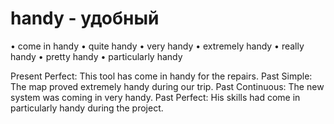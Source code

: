 # handy - удобный

• come in handy
• quite handy
• very handy
• extremely handy
• really handy
• pretty handy
• particularly handy

Present Perfect: This tool has come in handy for the repairs.
Past Simple: The map proved extremely handy during our trip.
Past Continuous: The new system was coming in very handy.
Past Perfect: His skills had come in particularly handy during the project.
